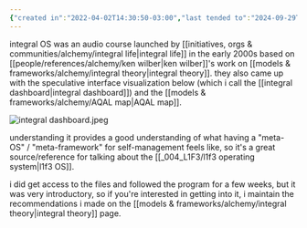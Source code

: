 ```yaml
---
{"created in":"2022-04-02T14:30:50-03:00","last tended to":"2024-09-29T14:33:59-03:00","tags":["🌿","integraltheory","course"],"notestage":["🌿"],"dg-publish":true,"permalink":"/references/alchemy/integral-os/","dgPassFrontmatter":true,"created":"2022-04-02T14:30:50.079-03:00","updated":"2024-09-29T14:34:05.907-03:00"}
---
```


integral OS was an audio course launched by [[initiatives, orgs & communities/alchemy/integral life\|integral life]] in the early 2000s based on [[people/references/alchemy/ken wilber\|ken wilber]]'s work on [[models & frameworks/alchemy/integral theory\|integral theory]]. they also came up with the speculative interface visualization below (which i call the [[integral dashboard\|integral dashboard]]) and the [[models & frameworks/alchemy/AQAL map\|AQAL map]].

![integral dashboard.jpeg](/img/user/images/interfaces%20&%20designs/integral%20dashboard.jpeg)

understanding it provides a good understanding of what having a "meta-OS" / "meta-framework" for self-management feels like, so it's a great source/reference for talking about the [[_004_L1F3/l1f3 operating system\|l1f3 OS]].

i did get access to the files and followed the program for a few weeks, but it was very introductory, so if you're interested in getting into it, i maintain the recommendations i made on the [[models & frameworks/alchemy/integral theory\|integral theory]] page.